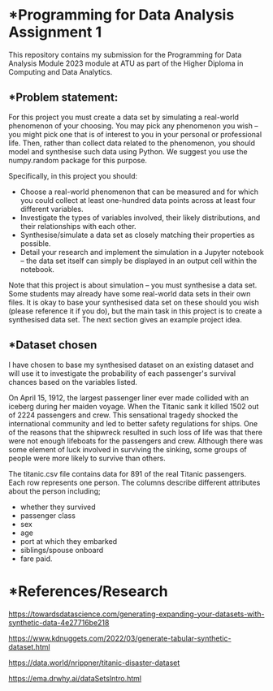  # *Programming for Data Analysis Assignment 1


This repository contains my submission for the Programming for Data Analysis Module 2023 module at ATU as part of the Higher Diploma in Computing and Data Analytics.

## *Problem statement:

For this project you must create a data set by simulating a real-world phenomenon of your choosing. You may pick any phenomenon you wish – you might pick one that is of interest to you in your personal or professional life. Then, rather than collect data related to the phenomenon, you should model and synthesise such data using Python. We suggest you use the numpy.random package for this purpose.

Specifically, in this project you should:
- Choose a real-world phenomenon that can be measured and for which you could collect at least one-hundred data points across at least four different variables.
- Investigate the types of variables involved, their likely distributions, and their relationships with each other.
- Synthesise/simulate a data set as closely matching their properties as possible.
- Detail your research and implement the simulation in a Jupyter notebook – the data set itself can simply be displayed in an output cell within the notebook.

Note that this project is about simulation – you must synthesise a data set. Some students may already have some real-world data sets in their own files. It is okay to base your synthesised data set on these should you wish (please reference it if you do), but the main task in this project is to create a synthesised data set. The next section gives an example project idea.


## *Dataset chosen

I have chosen to base my synthesised dataset on an existing dataset and will use it to investigate the probability of each passenger's survival chances based on the variables listed.

On April 15, 1912, the largest passenger liner ever made collided with an iceberg during her maiden voyage. When the Titanic sank it killed 1502 out of 2224 passengers and crew. This sensational tragedy shocked the international community and led to better safety regulations for ships. One of the reasons that the shipwreck resulted in such loss of life was that there were not enough lifeboats for the passengers and crew. Although there was some element of luck involved in surviving the sinking, some groups of people were more likely to survive than others.

The titanic.csv file contains data for 891 of the real Titanic passengers. Each row represents one person. The columns describe different attributes about the person including;

- whether they survived 
- passenger class
- sex
- age
- port at which they embarked
- siblings/spouse onboard
- fare paid.



# *References/Research

https://towardsdatascience.com/generating-expanding-your-datasets-with-synthetic-data-4e27716be218

https://www.kdnuggets.com/2022/03/generate-tabular-synthetic-dataset.html

https://data.world/nrippner/titanic-disaster-dataset

https://ema.drwhy.ai/dataSetsIntro.html
